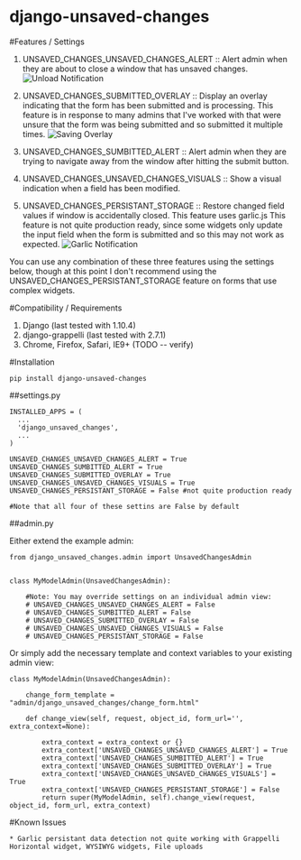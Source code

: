 # django-unsaved-changes

#Features / Settings

1. UNSAVED_CHANGES_UNSAVED_CHANGES_ALERT :: Alert admin when they are about to 
	close a window that has unsaved changes. 
![Unload Notification](https://raw.github.com/ninapavlich/django-unsaved-changes/master/docs/screenshots/unload_notification.png)

2. UNSAVED_CHANGES_SUBMITTED_OVERLAY ::  Display an overlay indicating that 
	the form has been submitted and is processing. This feature is in response 
	to many admins that I've worked with that were unsure that the form was 
	being submitted and so submitted it multiple times. 
![Saving Overlay](https://raw.github.com/ninapavlich/django-unsaved-changes/master/docs/screenshots/saving_overlay.png)

3. UNSAVED_CHANGES_SUMBITTED_ALERT :: Alert admin when they are trying to 
	navigate away from the window after hitting the submit button.

4. UNSAVED_CHANGES_UNSAVED_CHANGES_VISUALS :: Show a visual indication when 
	a field has been modified.

5. UNSAVED_CHANGES_PERSISTANT_STORAGE :: Restore changed field values if 
	window is accidentally closed. This feature uses garlic.js
	This feature is not quite production ready, since some widgets only update
	the input field when the form is submitted and so this may not work as 
	expected. 
![Garlic Notification](https://raw.github.com/ninapavlich/django-unsaved-changes/master/docs/screenshots/garlic_notification.png)


You can use any combination of these three features using the settings below, 
though at this point I don't recommend using the 
UNSAVED_CHANGES_PERSISTANT_STORAGE feature on forms that use complex widgets.


#Compatibility / Requirements

1. Django (last tested with 1.10.4)
2. django-grappelli (last tested with 2.7.1)
3. Chrome, Firefox, Safari, IE9+ (TODO -- verify)

#Installation

    pip install django-unsaved-changes

##settings.py

    INSTALLED_APPS = (
      ...  
      'django_unsaved_changes',    
      ...
    )

	UNSAVED_CHANGES_UNSAVED_CHANGES_ALERT = True
	UNSAVED_CHANGES_SUMBITTED_ALERT = True
	UNSAVED_CHANGES_SUBMITTED_OVERLAY = True
	UNSAVED_CHANGES_UNSAVED_CHANGES_VISUALS = True
	UNSAVED_CHANGES_PERSISTANT_STORAGE = False #not quite production ready

	#Note that all four of these settins are False by default

##admin.py
  
Either extend the example admin:

	from django_unsaved_changes.admin import UnsavedChangesAdmin


	class MyModelAdmin(UnsavedChangesAdmin):

		#Note: You may override settings on an individual admin view:
		# UNSAVED_CHANGES_UNSAVED_CHANGES_ALERT = False
		# UNSAVED_CHANGES_SUMBITTED_ALERT = False
		# UNSAVED_CHANGES_SUBMITTED_OVERLAY = False
		# UNSAVED_CHANGES_UNSAVED_CHANGES_VISUALS = False
		# UNSAVED_CHANGES_PERSISTANT_STORAGE = False

Or simply add the necessary template and context variables to your existing admin view:
	
	class MyModelAdmin(UnsavedChangesAdmin):

		change_form_template = "admin/django_unsaved_changes/change_form.html"
 		
 		def change_view(self, request, object_id, form_url='', extra_context=None):
        
	        extra_context = extra_context or {}
	        extra_context['UNSAVED_CHANGES_UNSAVED_CHANGES_ALERT'] = True
	        extra_context['UNSAVED_CHANGES_SUMBITTED_ALERT'] = True
	        extra_context['UNSAVED_CHANGES_SUBMITTED_OVERLAY'] = True
	        extra_context['UNSAVED_CHANGES_UNSAVED_CHANGES_VISUALS'] = True
	        extra_context['UNSAVED_CHANGES_PERSISTANT_STORAGE'] = False
	        return super(MyModelAdmin, self).change_view(request, object_id, form_url, extra_context)

#Known Issues

	* Garlic persistant data detection not quite working with Grappelli Horizontal widget, WYSIWYG widgets, File uploads